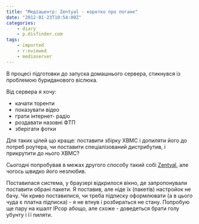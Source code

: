 ```yaml
---
title: "Медіацентр: Zentyal - коротко про погане"
date: "2012-01-23T10:54:00Z"
categories:
    - diary
    - p.disfinder.com
tags:
    - imported
    - r:eviewed
    - mediaserver
---
```


В процесі підготовки до запуска домашнього сервера, стикнувся із проблемою буриданового віслюка.  
<!--more-->
Від сервера я хочу:

- качати торенти
- показувати відео
- грати інтернет- радіо
- роздавати назовні ФТП
- зберігати фотки

Для таких цілей що краще: поставити збірку XBMC і допиляти його до потреб роутера, чи поставити спеціалізований дистрибутив, і прикрутити до нього XBMC?  

Сьогодні попробував в межах другого способу такий собі [Zentyal](http://zentyal.com/), але чогось швидко його незлюбив.  

Поставилася система, у браузері відкрилося вікно, де запропонували поставити обрані пакети. Я поставив, але ніде їх (пакетів) настройок не бачу. Чи криво поставилися, чи треба підписку оформлювати (а в цього чуда є платна підписка) -  я не втнув і розбираться не стану. Попробую ще пару на кшалт IPcop абощо, але схоже -  доведеться брати голу убунту і її пиляти.  
